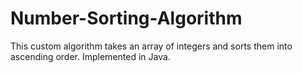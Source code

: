 # Number-Sorting-Algorithm
This custom algorithm takes an array of integers and sorts them into ascending order. Implemented in Java.
